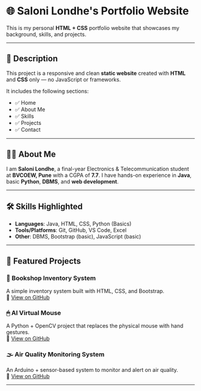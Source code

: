 # 🌐 Saloni Londhe's Portfolio Website

This is my personal **HTML + CSS** portfolio website that showcases my background, skills, and projects.

---

## 📄 Description

This project is a responsive and clean **static website** created with **HTML** and **CSS** only — no JavaScript or frameworks.

It includes the following sections:
- ✅ Home
- ✅ About Me
- ✅ Skills
- ✅ Projects
- ✅ Contact

---

## 👩‍💻 About Me

I am **Saloni Londhe**, a final-year Electronics & Telecommunication student at **BVCOEW, Pune** with a CGPA of **7.7**. I have hands-on experience in **Java**, basic **Python**, **DBMS**, and **web development**.

---

## 🛠 Skills Highlighted

- **Languages**: Java, HTML, CSS, Python (Basics)
- **Tools/Platforms**: Git, GitHub, VS Code, Excel
- **Other**: DBMS, Bootstrap (basic), JavaScript (basic)

---

## 🧪 Featured Projects

### 📘 Bookshop Inventory System  
A simple inventory system built with HTML, CSS, and Bootstrap.  
🔗 [View on GitHub](https://github.com/Salonilondhe/book-shop-inventory-system)

### 🖱 AI Virtual Mouse  
A Python + OpenCV project that replaces the physical mouse with hand gestures.  
🔗 [View on GitHub](https://github.com/Salonilondhe/AI-virtual-mouse)

### 🌫 Air Quality Monitoring System  
An Arduino + sensor-based system to monitor and alert on air quality.  
🔗 [View on GitHub](https://github.com/Salonilondhe/Air-quality-monitoring-systeam-aurduino-code-)

---

